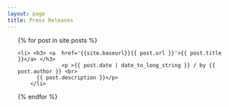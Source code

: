 ```yaml
---
layout: page
title: Press Releases
---
```


<div>
<ul class="alt">
{% for post in site.posts %}
	
	<li> <h3> <a  href='{{site.baseurl}}{{ post.url }}'>{{ post.title }}</a> </h3>
                  <p >{{ post.date | date_to_long_string }} / by {{ post.author }} <br>
		  {{ post.description }}</p>
        </li>
	
{% endfor %}
</ul>
</div>


